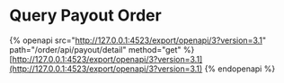 # Query Payout Order

{% openapi src="http://127.0.0.1:4523/export/openapi/3?version=3.1" path="/order/api/payout/detail" method="get" %}
[http://127.0.0.1:4523/export/openapi/3?version=3.1](http://127.0.0.1:4523/export/openapi/3?version=3.1)
{% endopenapi %}


